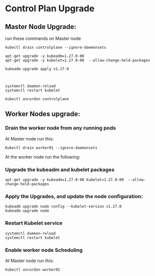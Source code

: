 # Control Plan Upgrade

## Master Node Upgrade:

run these commands on Master node

```
kubectl drain controlplane --ignore-daemonsets

apt-get upgrade -y kubeadm=1.27.0-00
apt-get upgrade -y kubelet=1.27.0-00  --allow-change-held-packages

kubeadm upgrade apply v1.27.0



systemctl daemon-reload
systemctl restart kubelet

kubectl uncordon controlplane
```

## Worker Nodes upgrade:

### Drain the worker node from any running pods
At Master node run this:
```
Kubectl drain worker01 --ignore-daemonsets
```

At the worker node run the following:
### Upgrade the kubeadm and kubelet packages

```
apt-get upgrade -y kubeadm=1.27.0-00 kubelet=1.27.0-00  --allow-change-held-packages
```

### Apply the Upgrades, and update the node configuration:
```
kubeadm upgrade node config --kubelet-version v1.27.0
kubeadm upgrade node
```

### Restart Kubelet service
```
systemctl daemon-reload
systemctl restart kubelet
```

### Enable worker node Scheduling 
At Master node run this:
```
kubectl uncordon worker01
```